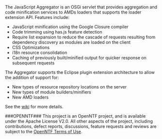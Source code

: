 <!--
   (C) Copyright 2012, IBM Corporation

   Licensed under the Apache License, Version 2.0 (the "License");
   you may not use this file except in compliance with the License.
   You may obtain a copy of the License at

       http://www.apache.org/licenses/LICENSE-2.0

   Unless required by applicable law or agreed to in writing, software
   distributed under the License is distributed on an "AS IS" BASIS,
   WITHOUT WARRANTIES OR CONDITIONS OF ANY KIND, either express or implied.
   See the License for the specific language governing permissions and
   limitations under the License.
-->

The JavaScript Aggregator is an OSGi servlet that provides aggregation and code minification 
services to AMDs loaders that supports the loader extension API.  Features include:

* JavaScript minification using the Google Closure compiler
* Code trimming using has.js feature detection
* Require list expansion to reduce the cascade of requests resulting from dependency discovery as modules are loaded on the client
* CSS Optimizations
* i18n resource consolidation
* Caching of previously built/minified output for quicker response on subsequent requests

The Aggregator supports the Eclipse plugin extension architecture to allow the addition of support for:
* New types of resource repository locations on the server
* New types of module builders/minifiers
* New AMD loaders

See the [wiki](/OpenNTF/JavascriptAggregator/wiki) for more details.

###OPENNTF###
This project is an OpenNTF project, and is available under the Apache License V2.0. All other aspects of the project, including contributions, defect reports, discussions, feature requests and reviews are subject to the [OpenNTF Terms of Use](http://openntf.org/Internal/home.nsf/dx/Terms_of_Use).
